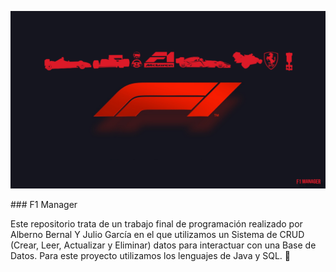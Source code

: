 <p align="center">
  <img src="Fondo_formula_1.png" alt="Banner_F1_manager">
</p>
### F1 Manager

Este repositorio trata de un trabajo final de programación realizado por Alberno Bernal Y Julio García en el que 
utilizamos un Sistema de CRUD (Crear, Leer, Actualizar y Eliminar) datos para interactuar con una Base de Datos. 
Para este proyecto utilizamos los lenguajes de Java y SQL. 🖖
